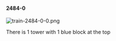 #### 2484-0
![train-2484-0-0.png](https://github.com/lil-lab/nlvr/raw/master/nlvr/train/images/43/train-2484-0-0.png "train-2484-0-0.png")

There is 1 tower with 1 blue block at the top